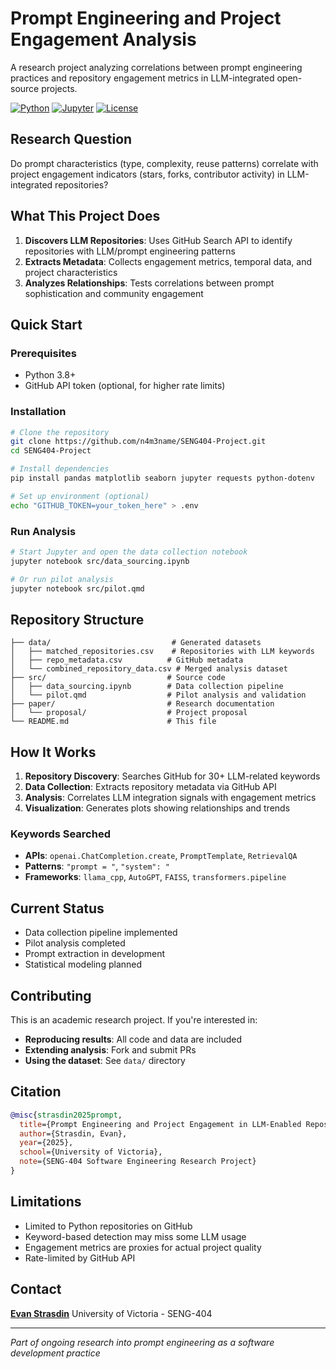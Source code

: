 # Prompt Engineering and Project Engagement Analysis

A research project analyzing correlations between prompt engineering practices and repository engagement metrics in LLM-integrated open-source projects.

[![Python](https://img.shields.io/badge/Python-3.8+-blue.svg)](https://python.org)
[![Jupyter](https://img.shields.io/badge/Jupyter-Notebook-orange.svg)](https://jupyter.org)
[![License](https://img.shields.io/badge/License-MIT-green.svg)](LICENSE)

## Research Question

Do prompt characteristics (type, complexity, reuse patterns) correlate with project engagement indicators (stars, forks, contributor activity) in LLM-integrated repositories?

## What This Project Does

1. **Discovers LLM Repositories**: Uses GitHub Search API to identify repositories with LLM/prompt engineering patterns
2. **Extracts Metadata**: Collects engagement metrics, temporal data, and project characteristics
3. **Analyzes Relationships**: Tests correlations between prompt sophistication and community engagement


## Quick Start

### Prerequisites
- Python 3.8+
- GitHub API token (optional, for higher rate limits)

### Installation
```bash
# Clone the repository
git clone https://github.com/n4m3name/SENG404-Project.git
cd SENG404-Project

# Install dependencies
pip install pandas matplotlib seaborn jupyter requests python-dotenv

# Set up environment (optional)
echo "GITHUB_TOKEN=your_token_here" > .env
```

### Run Analysis
```bash
# Start Jupyter and open the data collection notebook
jupyter notebook src/data_sourcing.ipynb

# Or run pilot analysis
jupyter notebook src/pilot.qmd
```

## Repository Structure

```
├── data/                           # Generated datasets
│   ├── matched_repositories.csv    # Repositories with LLM keywords
│   ├── repo_metadata.csv          # GitHub metadata
│   └── combined_repository_data.csv # Merged analysis dataset
├── src/                           # Source code
│   ├── data_sourcing.ipynb        # Data collection pipeline
│   └── pilot.qmd                  # Pilot analysis and validation
├── paper/                         # Research documentation
│   └── proposal/                  # Project proposal
└── README.md                      # This file
```

## How It Works

1. **Repository Discovery**: Searches GitHub for 30+ LLM-related keywords
2. **Data Collection**: Extracts repository metadata via GitHub API
3. **Analysis**: Correlates LLM integration signals with engagement metrics
4. **Visualization**: Generates plots showing relationships and trends

### Keywords Searched
- **APIs**: `openai.ChatCompletion.create`, `PromptTemplate`, `RetrievalQA`
- **Patterns**: `"prompt = "`, `"system": "`
- **Frameworks**: `llama_cpp`, `AutoGPT`, `FAISS`, `transformers.pipeline`

## Current Status

- Data collection pipeline implemented
- Pilot analysis completed
- Prompt extraction in development
- Statistical modeling planned

## Contributing

This is an academic research project. If you're interested in:
- **Reproducing results**: All code and data are included
- **Extending analysis**: Fork and submit PRs
- **Using the dataset**: See `data/` directory

## Citation

```bibtex
@misc{strasdin2025prompt,
  title={Prompt Engineering and Project Engagement in LLM-Enabled Repositories},
  author={Strasdin, Evan},
  year={2025},
  school={University of Victoria},
  note={SENG-404 Software Engineering Research Project}
}
```

## Limitations

- Limited to Python repositories on GitHub
- Keyword-based detection may miss some LLM usage
- Engagement metrics are proxies for actual project quality
- Rate-limited by GitHub API

## Contact

**[Evan Strasdin](mailto:evn.strsdn@pm.me)**
University of Victoria - SENG-404

---

*Part of ongoing research into prompt engineering as a software development practice*